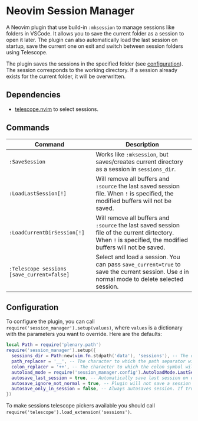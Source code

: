 # Neovim Session Manager

A Neovim plugin that use build-in `:mksession` to manage sessions like folders in VSCode. It allows you to save the current folder as a session to open it later. The plugin can also automatically load the last session on startup, save the current one on exit and switch between session folders using Telescope.

The plugin saves the sessions in the specified folder (see [configuration](#configuration)). The session corresponds to the working directory. If a session already exists for the current folder, it will be overwritten.

## Dependencies

- [telescope.nvim](https://github.com/nvim-telescope/telescope.nvim) to select sessions.

## Commands

| Command                                    | Description                                                                                                                                                 |
| ------------------------------------------ | ----------------------------------------------------------------------------------------------------------------------------------------------------------- |
| `:SaveSession`                             | Works like `:mksession`, but saves/creates current directory as a session in `sessions_dir`.                                                                |
| `:LoadLastSession[!]`                      | Will remove all buffers and `:source` the last saved session file. When `!` is specified, the modified buffers will not be saved.                           |
| `:LoadCurrentDirSession[!]`                | Will remove all buffers and `:source` the last saved session file of the current dirtectory. When `!` is specified, the modified buffers will not be saved. |
| `:Telescope sessions [save_current=false]` | Select and load a session. You can pass `save_current=true` to save the current session. Use `d` in normal mode to delete selected session.                 |

## Configuration

To configure the plugin, you can call `require('session_manager').setup(values)`, where `values` is a dictionary with the parameters you want to override. Here are the defaults:

```lua
local Path = require('plenary.path')
require('session_manager').setup({
  sessions_dir = Path:new(vim.fn.stdpath('data'), 'sessions'), -- The directory where the session files will be saved.
  path_replacer = '__', -- The character to which the path separator will be replaced for session files.
  colon_replacer = '++', -- The character to which the colon symbol will be replaced for session files.
  autoload_mode = require('session_manager.config').AutoloadMode.LastSession, -- Define what to do when Neovim is started without arguments. Possible values: Disabled, CurrentDir, LastSession
  autosave_last_session = true, -- Automatically save last session on exit.
  autosave_ignore_not_normal = true, -- Plugin will not save a session when no writable and listed buffers are opened.
  autosave_only_in_session = false, -- Always autosaves session. If true, only autosaves after a session is active.
})
```

To make sessions telescope pickers available you should call `require('telescope').load_extension('sessions')`.
